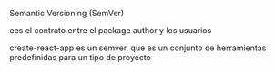 Semantic Versioning (SemVer)

ees el contrato entre el package author y los usuarios


create-react-app es un semver, que es un conjunto de herramientas predefinidas para un tipo de proyecto